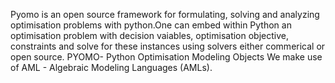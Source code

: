 Pyomo is an open source framework for formulating, solving and analyzing optimisation problems with python.One can embed within Python an optimisation problem with decision vaiables, optimisation objective, constraints and solve for these instances using solvers either commerical or open source.
PYOMO- Python Optimisation Modeling Objects
We make use of AML - Algebraic Modeling Languages (AMLs).
